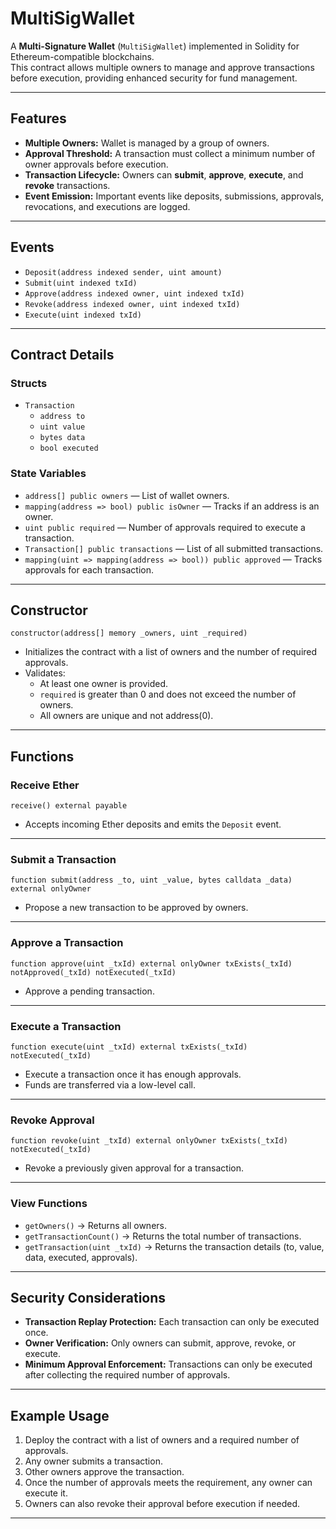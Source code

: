 # MultiSigWallet

A **Multi-Signature Wallet** (`MultiSigWallet`) implemented in Solidity for Ethereum-compatible blockchains.  
This contract allows multiple owners to manage and approve transactions before execution, providing enhanced security for fund management.

---

## Features

- **Multiple Owners:** Wallet is managed by a group of owners.
- **Approval Threshold:** A transaction must collect a minimum number of owner approvals before execution.
- **Transaction Lifecycle:** Owners can **submit**, **approve**, **execute**, and **revoke** transactions.
- **Event Emission:** Important events like deposits, submissions, approvals, revocations, and executions are logged.

---

## Events

- `Deposit(address indexed sender, uint amount)`
- `Submit(uint indexed txId)`
- `Approve(address indexed owner, uint indexed txId)`
- `Revoke(address indexed owner, uint indexed txId)`
- `Execute(uint indexed txId)`

---

## Contract Details

### Structs
- `Transaction`
  - `address to`
  - `uint value`
  - `bytes data`
  - `bool executed`

### State Variables
- `address[] public owners` — List of wallet owners.
- `mapping(address => bool) public isOwner` — Tracks if an address is an owner.
- `uint public required` — Number of approvals required to execute a transaction.
- `Transaction[] public transactions` — List of all submitted transactions.
- `mapping(uint => mapping(address => bool)) public approved` — Tracks approvals for each transaction.

---

## Constructor

```solidity
constructor(address[] memory _owners, uint _required)
```
- Initializes the contract with a list of owners and the number of required approvals.
- Validates:
  - At least one owner is provided.
  - `required` is greater than 0 and does not exceed the number of owners.
  - All owners are unique and not address(0).

---

## Functions

### Receive Ether

```solidity
receive() external payable
```
- Accepts incoming Ether deposits and emits the `Deposit` event.

---

### Submit a Transaction

```solidity
function submit(address _to, uint _value, bytes calldata _data) external onlyOwner
```
- Propose a new transaction to be approved by owners.

---

### Approve a Transaction

```solidity
function approve(uint _txId) external onlyOwner txExists(_txId) notApproved(_txId) notExecuted(_txId)
```
- Approve a pending transaction.

---

### Execute a Transaction

```solidity
function execute(uint _txId) external txExists(_txId) notExecuted(_txId)
```
- Execute a transaction once it has enough approvals.
- Funds are transferred via a low-level call.

---

### Revoke Approval

```solidity
function revoke(uint _txId) external onlyOwner txExists(_txId) notExecuted(_txId)
```
- Revoke a previously given approval for a transaction.

---

### View Functions

- `getOwners()` → Returns all owners.
- `getTransactionCount()` → Returns the total number of transactions.
- `getTransaction(uint _txId)` → Returns the transaction details (to, value, data, executed, approvals).

---

## Security Considerations

- **Transaction Replay Protection:** Each transaction can only be executed once.
- **Owner Verification:** Only owners can submit, approve, revoke, or execute.
- **Minimum Approval Enforcement:** Transactions can only be executed after collecting the required number of approvals.

---

## Example Usage

1. Deploy the contract with a list of owners and a required number of approvals.
2. Any owner submits a transaction.
3. Other owners approve the transaction.
4. Once the number of approvals meets the requirement, any owner can execute it.
5. Owners can also revoke their approval before execution if needed.

---


